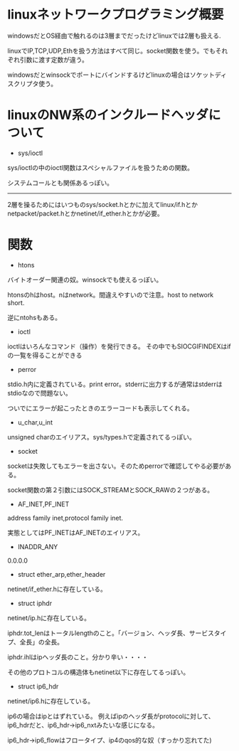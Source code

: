 # linuxネットワークプログラミング概要

windowsだとOS経由で触れるのは3層までだったけどlinuxでは2層も扱える.

linuxでIP,TCP,UDP,Ethを扱う方法はすべて同じ。socket関数を使う。でもそれぞれ引数に渡す定数が違う。

windowsだとwinsockでポートにバインドするけどlinuxの場合はソケットディスクリプタ使う。

# linuxのNW系のインクルードヘッダについて

* sys/ioctl

sys/ioctlの中のioctl関数はスペシャルファイルを扱うための関数。

システムコールとも関係あるっぽい。

___
2層を操るためにはいつものsys/socket.hとかに加えてlinux/if.hとかnetpacket/packet.hとかnetinet/if_ether.hとかが必要。

# 関数

* htons

バイトオーダー関連の奴。winsockでも使えるっぽい。

htonsのhはhost。nはnetwork。間違えやすいので注意。host to network short.

逆にntohsもある。

* ioctl

ioctlはいろんなコマンド（操作）を発行できる。
その中でもSIOCGIFINDEXはifの一覧を得ることができる

* perror

stdio.h内に定義されている。print error。stderrに出力するが通常はstderrはstdioなので問題ない。

ついでにエラーが起こったときのエラーコードも表示してくれる。

* u\_char,u\_int

unsigned charのエイリアス。sys/types.hで定義されてるっぽい。

* socket

socketは失敗してもエラーを出さない。そのためperrorで確認してやる必要がある。

socket関数の第２引数にはSOCK\_STREAMとSOCK\_RAWの２つがある。

* AF\_INET,PF\_INET

address family inet,protocol family inet.

実態としてはPF\_INETはAF\_INETのエイリアス。

* INADDR\_ANY

0.0.0.0

* struct ether\_arp,ether\_header

netinet/if\_ether.hに存在している。

* struct iphdr

netinet/ip.hに存在している。

iphdr.tot\_lenはトータルlengthのこと。「バージョン、ヘッダ長、サービスタイプ、全長」の全長。

iphdr.ihlはipヘッダ長のこと。分かり辛い・・・・

その他のプロトコルの構造体もnetinet以下に存在してるっぽい。

* struct ip6\_hdr

netinet/ip6.hに存在している。

ip6の場合はipとはずれている。
例えばipのヘッダ長がprotocolに対して、ip6\_hdrだと、ip6\_hdr->ip6_nxtみたいな感じになる。

ip6\_hdr->ip6\_flowはフロータイプ、ip4のqos的な奴（すっかり忘れてた)